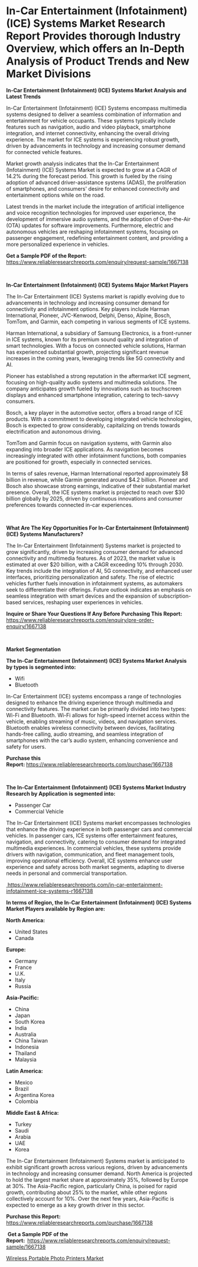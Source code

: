 <p><h1>In-Car Entertainment (Infotainment) (ICE) Systems Market Research Report Provides thorough Industry Overview, which offers an In-Depth Analysis of Product Trends and New Market Divisions</h1></p><p><strong>In-Car Entertainment (Infotainment) (ICE) Systems Market Analysis and Latest Trends</strong></p>
<p><p>In-Car Entertainment (Infotainment) (ICE) Systems encompass multimedia systems designed to deliver a seamless combination of information and entertainment for vehicle occupants. These systems typically include features such as navigation, audio and video playback, smartphone integration, and internet connectivity, enhancing the overall driving experience. The market for ICE systems is experiencing robust growth, driven by advancements in technology and increasing consumer demand for connected vehicle features.</p><p>Market growth analysis indicates that the In-Car Entertainment (Infotainment) (ICE) Systems Market is expected to grow at a CAGR of 14.2% during the forecast period. This growth is fueled by the rising adoption of advanced driver-assistance systems (ADAS), the proliferation of smartphones, and consumers' desire for enhanced connectivity and entertainment options while on the road. </p><p>Latest trends in the market include the integration of artificial intelligence and voice recognition technologies for improved user experience, the development of immersive audio systems, and the adoption of Over-the-Air (OTA) updates for software improvements. Furthermore, electric and autonomous vehicles are reshaping infotainment systems, focusing on passenger engagement, redefining entertainment content, and providing a more personalized experience in vehicles.</p></p>
<p><strong>Get a Sample PDF of the Report:&nbsp;</strong> <a href="https://www.reliableresearchreports.com/enquiry/request-sample/1667138?utm_campaign=2269&utm_medium=2&utm_source=Github&utm_content=ia&utm_term=11042025&utm_id=in-car-entertainment-infotainment-ice-systems">https://www.reliableresearchreports.com/enquiry/request-sample/1667138</a></p>
<p>&nbsp;</p>
<p><strong>In-Car Entertainment (Infotainment) (ICE) Systems Major Market Players</strong></p>
<p><p>The In-Car Entertainment (ICE) Systems market is rapidly evolving due to advancements in technology and increasing consumer demand for connectivity and infotainment options. Key players include Harman International, Pioneer, JVC-Kenwood, Delphi, Denso, Alpine, Bosch, TomTom, and Garmin, each competing in various segments of ICE systems.</p><p>Harman International, a subsidiary of Samsung Electronics, is a front-runner in ICE systems, known for its premium sound quality and integration of smart technologies. With a focus on connected vehicle solutions, Harman has experienced substantial growth, projecting significant revenue increases in the coming years, leveraging trends like 5G connectivity and AI.</p><p>Pioneer has established a strong reputation in the aftermarket ICE segment, focusing on high-quality audio systems and multimedia solutions. The company anticipates growth fueled by innovations such as touchscreen displays and enhanced smartphone integration, catering to tech-savvy consumers.</p><p>Bosch, a key player in the automotive sector, offers a broad range of ICE products. With a commitment to developing integrated vehicle technologies, Bosch is expected to grow considerably, capitalizing on trends towards electrification and autonomous driving.</p><p>TomTom and Garmin focus on navigation systems, with Garmin also expanding into broader ICE applications. As navigation becomes increasingly integrated with other infotainment functions, both companies are positioned for growth, especially in connected services.</p><p>In terms of sales revenue, Harman International reported approximately $8 billion in revenue, while Garmin generated around $4.2 billion. Pioneer and Bosch also showcase strong earnings, indicative of their substantial market presence. Overall, the ICE systems market is projected to reach over $30 billion globally by 2025, driven by continuous innovations and consumer preferences towards connected in-car experiences.</p></p>
<p>&nbsp;</p>
<p><strong>What Are The Key Opportunities For In-Car Entertainment (Infotainment) (ICE) Systems Manufacturers?</strong></p>
<p><p>The In-Car Entertainment (Infotainment) Systems market is projected to grow significantly, driven by increasing consumer demand for advanced connectivity and multimedia features. As of 2023, the market value is estimated at over $20 billion, with a CAGR exceeding 10% through 2030. Key trends include the integration of AI, 5G connectivity, and enhanced user interfaces, prioritizing personalization and safety. The rise of electric vehicles further fuels innovation in infotainment systems, as automakers seek to differentiate their offerings. Future outlook indicates an emphasis on seamless integration with smart devices and the expansion of subscription-based services, reshaping user experiences in vehicles.</p></p>
<p><strong>Inquire or Share Your Questions If Any Before Purchasing This Report:</strong> <a href="https://www.reliableresearchreports.com/enquiry/pre-order-enquiry/1667138?utm_campaign=2269&utm_medium=2&utm_source=Github&utm_content=ia&utm_term=11042025&utm_id=in-car-entertainment-infotainment-ice-systems">https://www.reliableresearchreports.com/enquiry/pre-order-enquiry/1667138</a></p>
<p>&nbsp;</p>
<p><strong>Market Segmentation</strong></p>
<p><strong>The In-Car Entertainment (Infotainment) (ICE) Systems Market Analysis by types is segmented into:</strong></p>
<p><ul><li>Wifi</li><li>Bluetooth</li></ul></p>
<p><p>In-Car Entertainment (ICE) systems encompass a range of technologies designed to enhance the driving experience through multimedia and connectivity features. The market can be primarily divided into two types: Wi-Fi and Bluetooth. Wi-Fi allows for high-speed internet access within the vehicle, enabling streaming of music, videos, and navigation services. Bluetooth enables wireless connectivity between devices, facilitating hands-free calling, audio streaming, and seamless integration of smartphones with the car’s audio system, enhancing convenience and safety for users.</p></p>
<p><strong>Purchase this Report:&nbsp;</strong><a href="https://www.reliableresearchreports.com/purchase/1667138?utm_campaign=2269&utm_medium=2&utm_source=Github&utm_content=ia&utm_term=11042025&utm_id=in-car-entertainment-infotainment-ice-systems">https://www.reliableresearchreports.com/purchase/1667138</a></p>
<p>&nbsp;</p>
<p><strong>The In-Car Entertainment (Infotainment) (ICE) Systems Market Industry Research by Application is segmented into:</strong></p>
<p><ul><li>Passenger Car</li><li>Commercial Vehicle</li></ul></p>
<p><p>The In-Car Entertainment (ICE) Systems market encompasses technologies that enhance the driving experience in both passenger cars and commercial vehicles. In passenger cars, ICE systems offer entertainment features, navigation, and connectivity, catering to consumer demand for integrated multimedia experiences. In commercial vehicles, these systems provide drivers with navigation, communication, and fleet management tools, improving operational efficiency. Overall, ICE systems enhance user experience and safety across both market segments, adapting to diverse needs in personal and commercial transportation.</p></p>
<p><a href="https://www.reliableresearchreports.com/in-car-entertainment-infotainment-ice-systems-r1667138?utm_campaign=2269&utm_medium=2&utm_source=Github&utm_content=ia&utm_term=11042025&utm_id=in-car-entertainment-infotainment-ice-systems">&nbsp;https://www.reliableresearchreports.com/in-car-entertainment-infotainment-ice-systems-r1667138</a></p>
<p><strong>In terms of Region, the In-Car Entertainment (Infotainment) (ICE) Systems Market Players available by Region are:</strong></p>
<p>
    <p> <strong> North America: </strong>
        <ul>
            <li>United States</li>
            <li>Canada</li>
        </ul>
        </p> 
    <p> <strong> Europe: </strong>
        <ul>
            <li>Germany</li>
            <li>France</li>
            <li>U.K.</li>
            <li>Italy</li>
            <li>Russia</li>
        </ul>
        </p> 
    <p> <strong> Asia-Pacific: </strong>
        <ul>
            <li>China</li>
            <li>Japan</li>
            <li>South Korea</li>
            <li>India</li>
            <li>Australia</li>
            <li>China Taiwan</li>
            <li>Indonesia</li>
            <li>Thailand</li>
            <li>Malaysia</li>
        </ul>
        </p> 
    <p> <strong> Latin America: </strong>
        <ul>
            <li>Mexico</li>
            <li>Brazil</li>
            <li>Argentina Korea</li>
            <li>Colombia</li>
        </ul>
        </p> 
    <p> <strong> Middle East & Africa: </strong>
        <ul>
            <li>Turkey</li>
            <li>Saudi</li>
            <li>Arabia</li>
            <li>UAE</li>
            <li>Korea</li>
        </ul>
    </p>
    </p>
<p><p>The In-Car Entertainment (Infotainment) Systems market is anticipated to exhibit significant growth across various regions, driven by advancements in technology and increasing consumer demand. North America is projected to hold the largest market share at approximately 35%, followed by Europe at 30%. The Asia-Pacific region, particularly China, is poised for rapid growth, contributing about 25% to the market, while other regions collectively account for 10%. Over the next few years, Asia-Pacific is expected to emerge as a key growth driver in this sector.</p></p>
<p><strong>Purchase this Report: </strong><a href="https://www.reliableresearchreports.com/purchase/1667138?utm_campaign=2269&utm_medium=2&utm_source=Github&utm_content=ia&utm_term=11042025&utm_id=in-car-entertainment-infotainment-ice-systems">https://www.reliableresearchreports.com/purchase/1667138</a></p>
<p>&nbsp;<strong>Get a Sample PDF of the Report:&nbsp;&nbsp;</strong><a href="https://www.reliableresearchreports.com/enquiry/request-sample/1667138?utm_campaign=2269&utm_medium=2&utm_source=Github&utm_content=ia&utm_term=11042025&utm_id=in-car-entertainment-infotainment-ice-systems">https://www.reliableresearchreports.com/enquiry/request-sample/1667138</a></p>
<p><strong></strong></p>
<p><p><a href="https://github.com/krinerstormy331/Market-Research-Report-List-1/blob/main/wireless-portable-photo-printers-market.md?utm_campaign=2269&utm_medium=2&utm_source=Github&utm_content=ia&utm_term=11042025&utm_id=in-car-entertainment-infotainment-ice-systems">Wireless Portable Photo Printers Market</a></p></p>